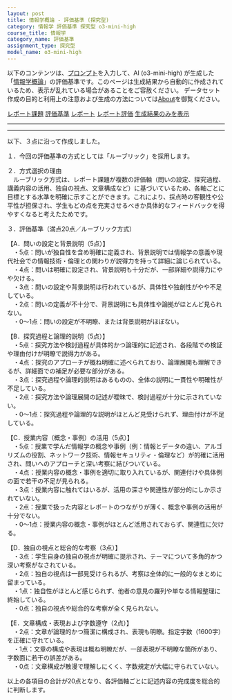```yaml
---
layout: post
title: 情報学概論 - 評価基準 (探究型)
category: 情報学 評価基準 探究型 o3-mini-high
course_title: 情報学
category_name: 評価基準
assignment_type: 探究型
model_name: o3-mini-high
---
```


以下のコンテンツは、[プロンプト](https://github.com/takedatoshiyuki/synthetic_assignments/tree/main/generated/情報学/o3-mini-high/prompt_評価基準-探究型.md)を入力して、AI (o3-mini-high) が生成した「[情報学概論](/contents/情報学/)」の評価基準です。このページは生成結果から自動的に作成されているため、表示が乱れている場合があることをご容赦ください。
データセット作成の目的と利用上の注意および生成の方法については[About](/About)を御覧ください。

[レポート課題](../レポート課題-探究型)
[評価基準](../評価基準-探究型)
[レポート](../レポート-探究型)
[レポート評価](../レポート評価-探究型)
[生成結果のみを表示](https://github.com/takedatoshiyuki/synthetic_assignments/tree/main/generated/情報学/o3-mini-high/評価基準-探究型.md)
  

***
***
  
以下、３点に沿って作成しました。

１．今回の評価基準の方式としては「ルーブリック」を採用します。

２．方式選択の理由  
　ルーブリック方式は、レポート課題が複数の評価軸（問いの設定、探究過程、講義内容の活用、独自の視点、文章構成など）に基づいているため、各軸ごとに目標とする水準を明確に示すことができます。これにより、採点時の客観性や公平性が担保され、学生もどの点を充実させるべきか具体的なフィードバックを得やすくなると考えたためです。

３．評価基準（満点20点／ルーブリック方式）  

【A．問いの設定と背景説明（5点）】  
 ・5点：問いが独自性を含め明確に定義され、背景説明では情報学の意義や現代社会での情報技術・倫理との関わりが説得力を持って詳細に論じられている。  
 ・4点：問いは明確に設定され、背景説明も十分だが、一部詳細や説得力にやや欠ける。  
 ・3点：問いの設定や背景説明は行われているが、具体性や独創性がやや不足している。  
 ・2点：問いの定義が不十分で、背景説明にも具体性や論拠がほとんど見られない。  
 ・0～1点：問いの設定が不明瞭、または背景説明がほぼない。

【B．探究過程と論理的説明（5点）】  
 ・5点：探究方法や検討過程が具体的かつ論理的に記述され、各段階での検証や理由付けが明瞭で説得力がある。  
 ・4点：探究のアプローチが概ね明確に述べられており、論理展開も理解できるが、詳細面での補足が必要な部分がある。  
 ・3点：探究過程や論理的説明はあるものの、全体の説明に一貫性や明確性が不足している。  
 ・2点：探究方法や論理展開の記述が曖昧で、検討過程が十分に示されていない。  
 ・0～1点：探究過程や論理的な説明がほとんど見受けられず、理由付けが不足している。

【C．授業内容（概念・事例）の活用（5点）】  
 ・5点：授業で学んだ情報学の概念や事例（例：情報とデータの違い、アルゴリズムの役割、ネットワーク技術、情報セキュリティ・倫理など）が的確に活用され、問いへのアプローチと深い考察に結びついている。  
 ・4点：授業内容の概念・事例を適切に取り入れているが、関連付けや具体例の面で若干の不足が見られる。  
 ・3点：授業内容に触れてはいるが、活用の深さや関連性が部分的にしか示されていない。  
 ・2点：授業で扱った内容とレポートのつながりが薄く、概念や事例の活用が十分でない。  
 ・0～1点：授業内容の概念・事例がほとんど活用されておらず、関連性に欠ける。

【D．独自の視点と総合的な考察（3点）】  
 ・3点：学生自身の独自の視点が明確に提示され、テーマについて多角的かつ深い考察がなされている。  
 ・2点：独自の視点は一部見受けられるが、考察は全体的に一般的なまとめに留まっている。  
 ・1点：独自性がほとんど感じられず、他者の意見の羅列や単なる情報整理に終始している。  
 ・0点：独自の視点や総合的な考察が全く見られない。

【E．文章構成・表現および字数遵守（2点）】  
 ・2点：文章が論理的かつ簡潔に構成され、表現も明瞭。指定字数（1600字）を正確に守れている。  
 ・1点：文章の構成や表現は概ね明瞭だが、一部表現が不明瞭な箇所があり、字数面に若干の誤差がある。  
 ・0点：文章構成が散漫で理解しにくく、字数規定が大幅に守られていない。

以上の各項目の合計が20点となり、各評価軸ごとに記述内容の完成度を総合的に判断します。
